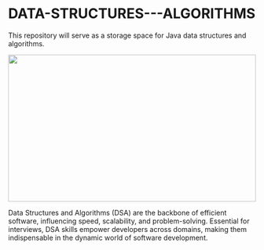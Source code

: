 # DATA-STRUCTURES---ALGORITHMS
This repository will serve as a storage space for Java data structures and algorithms. 
<p align="center"> <img width="100%" height="300" src="https://tse3.mm.bing.net/th?id=OIP.bmTgFJl_aHlQvUNxOD7YWAHaDj&pid=Api&P=0&h=220" /> </p>

Data Structures and Algorithms (DSA) are the backbone of efficient software, influencing speed, scalability, and problem-solving. Essential for interviews, DSA skills empower developers across domains, making them indispensable in the dynamic world of software development.
